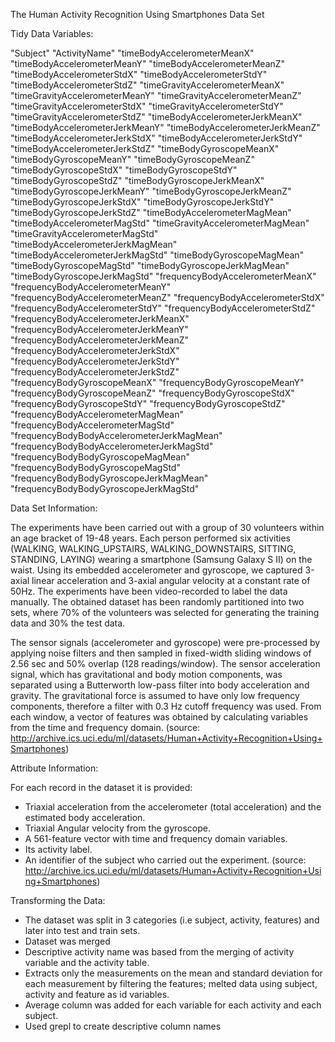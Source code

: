 The Human Activity Recognition Using Smartphones Data Set

Tidy Data Variables:

"Subject" "ActivityName" "timeBodyAccelerometerMeanX" "timeBodyAccelerometerMeanY" "timeBodyAccelerometerMeanZ" "timeBodyAccelerometerStdX" "timeBodyAccelerometerStdY" "timeBodyAccelerometerStdZ" "timeGravityAccelerometerMeanX" "timeGravityAccelerometerMeanY" "timeGravityAccelerometerMeanZ" "timeGravityAccelerometerStdX" "timeGravityAccelerometerStdY" "timeGravityAccelerometerStdZ" "timeBodyAccelerometerJerkMeanX" "timeBodyAccelerometerJerkMeanY" "timeBodyAccelerometerJerkMeanZ" "timeBodyAccelerometerJerkStdX" "timeBodyAccelerometerJerkStdY" "timeBodyAccelerometerJerkStdZ" "timeBodyGyroscopeMeanX" "timeBodyGyroscopeMeanY" "timeBodyGyroscopeMeanZ" "timeBodyGyroscopeStdX" "timeBodyGyroscopeStdY" "timeBodyGyroscopeStdZ" "timeBodyGyroscopeJerkMeanX" "timeBodyGyroscopeJerkMeanY" "timeBodyGyroscopeJerkMeanZ" "timeBodyGyroscopeJerkStdX" "timeBodyGyroscopeJerkStdY" "timeBodyGyroscopeJerkStdZ" "timeBodyAccelerometerMagMean" "timeBodyAccelerometerMagStd" "timeGravityAccelerometerMagMean" "timeGravityAccelerometerMagStd" "timeBodyAccelerometerJerkMagMean" "timeBodyAccelerometerJerkMagStd" "timeBodyGyroscopeMagMean" "timeBodyGyroscopeMagStd" "timeBodyGyroscopeJerkMagMean" "timeBodyGyroscopeJerkMagStd" "frequencyBodyAccelerometerMeanX" "frequencyBodyAccelerometerMeanY" "frequencyBodyAccelerometerMeanZ" "frequencyBodyAccelerometerStdX" "frequencyBodyAccelerometerStdY" "frequencyBodyAccelerometerStdZ" "frequencyBodyAccelerometerJerkMeanX" "frequencyBodyAccelerometerJerkMeanY" "frequencyBodyAccelerometerJerkMeanZ" "frequencyBodyAccelerometerJerkStdX" "frequencyBodyAccelerometerJerkStdY" "frequencyBodyAccelerometerJerkStdZ" "frequencyBodyGyroscopeMeanX" "frequencyBodyGyroscopeMeanY" "frequencyBodyGyroscopeMeanZ" "frequencyBodyGyroscopeStdX" "frequencyBodyGyroscopeStdY" "frequencyBodyGyroscopeStdZ" "frequencyBodyAccelerometerMagMean" "frequencyBodyAccelerometerMagStd" "frequencyBodyBodyAccelerometerJerkMagMean" "frequencyBodyBodyAccelerometerJerkMagStd" "frequencyBodyBodyGyroscopeMagMean" "frequencyBodyBodyGyroscopeMagStd" "frequencyBodyBodyGyroscopeJerkMagMean" "frequencyBodyBodyGyroscopeJerkMagStd"

Data Set Information:

The experiments have been carried out with a group of 30 volunteers within an age bracket of 19-48 years. Each person performed six activities (WALKING, WALKING_UPSTAIRS, WALKING_DOWNSTAIRS, SITTING, STANDING, LAYING) wearing a smartphone (Samsung Galaxy S II) on the waist. Using its embedded accelerometer and gyroscope, we captured 3-axial linear acceleration and 3-axial angular velocity at a constant rate of 50Hz. The experiments have been video-recorded to label the data manually. The obtained dataset has been randomly partitioned into two sets, where 70% of the volunteers was selected for generating the training data and 30% the test data. 

The sensor signals (accelerometer and gyroscope) were pre-processed by applying noise filters and then sampled in fixed-width sliding windows of 2.56 sec and 50% overlap (128 readings/window). The sensor acceleration signal, which has gravitational and body motion components, was separated using a Butterworth low-pass filter into body acceleration and gravity. The gravitational force is assumed to have only low frequency components, therefore a filter with 0.3 Hz cutoff frequency was used. From each window, a vector of features was obtained by calculating variables from the time and frequency domain.
(source: http://archive.ics.uci.edu/ml/datasets/Human+Activity+Recognition+Using+Smartphones)

Attribute Information:

For each record in the dataset it is provided: 
- Triaxial acceleration from the accelerometer (total acceleration) and the estimated body acceleration. 
- Triaxial Angular velocity from the gyroscope. 
- A 561-feature vector with time and frequency domain variables. 
- Its activity label. 
- An identifier of the subject who carried out the experiment.
(source: http://archive.ics.uci.edu/ml/datasets/Human+Activity+Recognition+Using+Smartphones)

Transforming the Data:

- The dataset was split in 3 categories (i.e subject, activity, features) and later into test and train sets.
- Dataset was merged
- Descriptive activity name was based from the merging of activity variable and the activity table.
- Extracts only the measurements on the mean and standard deviation for each measurement by filtering the features; melted data using subject, activity and feature as id variables.
- Average column was added for each variable for each activity and each subject.
- Used grepl to create descriptive column names





